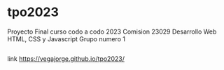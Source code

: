 # tpo2023
Proyecto Final curso codo a codo 2023 Comision 23029 Desarrollo Web HTML, CSS y Javascript
Grupo numero 1


<img url="https://vegajorge.github.io/tpo2023/img/carrusel1.jpg">


link https://vegajorge.github.io/tpo2023/
